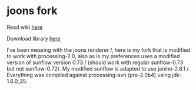 # joons fork #

Read wiki [here](https://github.com/monkstone/joons-fork/wiki/_pages) 

Download library [here](https://github.com/monkstone/joons-fork/downloads) 

I've been messing with the joons renderer /<gnu gpl3 licence/>, here is my fork that is modified to work with processing-2.0, also as is my preferences uses a modified version of sunflow version 0.73 /<MIT licence/> (should work with regular sunflow-0.73 but not sunflow-0.72). My modified sunflow is adapted to use janino-2.6.1 /<apache-commons licence/>. Everything was compiled against processing-svn (pre-2.0b4)
using jdk-1.6.0_35.